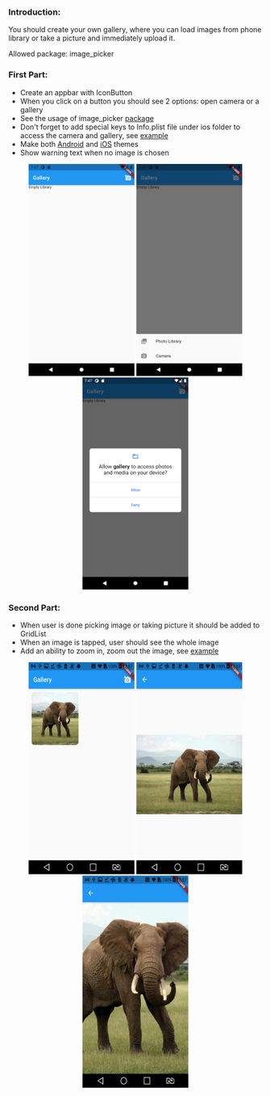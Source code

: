 ### Introduction:

You should create your own gallery, where you can load images from phone library or take a picture and immediately upload it.

Allowed package: image_picker

### First Part:

- Create an appbar with IconButton
- When you click on a button you should see 2 options: open camera or a gallery
- See the usage of image_picker [package](https://pub.dev/packages/image_picker)
- Don't forget to add special keys to Info.plist file under ios folder to access the camera and gallery, see [example](https://developer.apple.com/library/archive/documentation/General/Reference/InfoPlistKeyReference/Articles/AboutInformationPropertyListFiles.html)
- Make both [Android](https://developer.android.com/reference/androidx/constraintlayout/widget/Guideline) and [iOS](https://developer.apple.com/design/human-interface-guidelines/ios/overview/themes/) themes
- Show warning text when no image is chosen

<center>
<img src="https://github.com/alem-01/alem_public/blob/master/resources/imageLibrary.01.png?raw=true" style = "width: 210px !important; height: 420px !important;"/>

<img src="https://github.com/alem-01/alem_public/blob/master/resources/imageLibrary.02.png?raw=true" style = "width: 210px !important; height: 420px !important;"/>

<img src="https://github.com/alem-01/alem_public/blob/master/resources/imageLibrary.03.png?raw=true" style = "width: 210px !important; height: 420px !important;"/>
</center>

### Second Part:

- When user is done picking image or taking picture it should be added to GridList
- When an image is tapped, user should see the whole image
- Add an ability to zoom in, zoom out the image, see [example](https://api.flutter.dev/flutter/widgets/InteractiveViewer-class.html)

<center>
<img src="https://github.com/alem-01/alem_public/blob/master/resources/imageLibrary.04.png?raw=true" style = "width: 210px !important; height: 420px !important;"/>

<img src="https://github.com/alem-01/alem_public/blob/master/resources/imageLibrary.05.png?raw=true" style = "width: 210px !important; height: 420px !important;"/>

<img src="https://github.com/alem-01/alem_public/blob/master/resources/imageLibrary.06.png?raw=true" style = "width: 210px !important; height: 420px !important;"/>
</center>
